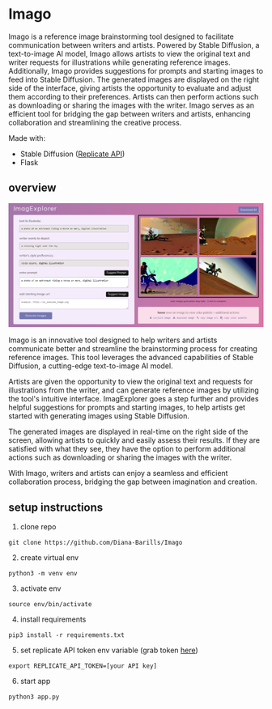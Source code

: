 # Imago
Imago is a reference image brainstorming tool designed to facilitate communication between writers and artists. Powered by Stable Diffusion, a text-to-image AI model, Imago allows artists to view the original text and writer requests for illustrations while generating reference images. Additionally, Imago provides suggestions for prompts and starting images to feed into Stable Diffusion. The generated images are displayed on the right side of the interface, giving artists the opportunity to evaluate and adjust them according to their preferences. Artists can then perform actions such as downloading or sharing the images with the writer. Imago serves as an efficient tool for bridging the gap between writers and artists, enhancing collaboration and streamlining the creative process.

Made with:
* Stable Diffusion ([Replicate API](https://replicate.com/stability-ai/stable-diffusion/api))
* Flask

## overview
![Screenshot](static/overview.png)

Imago is an innovative tool designed to help writers and artists communicate better and streamline the brainstorming process for creating reference images. This tool leverages the advanced capabilities of Stable Diffusion, a cutting-edge text-to-image AI model.

Artists are given the opportunity to view the original text and requests for illustrations from the writer, and can generate reference images by utilizing the tool's intuitive interface. ImagExplorer goes a step further and provides helpful suggestions for prompts and starting images, to help artists get started with generating images using Stable Diffusion.

The generated images are displayed in real-time on the right side of the screen, allowing artists to quickly and easily assess their results. If they are satisfied with what they see, they have the option to perform additional actions such as downloading or sharing the images with the writer.

With Imago, writers and artists can enjoy a seamless and efficient collaboration process, bridging the gap between imagination and creation.
## setup instructions
1. clone repo
```
git clone https://github.com/Diana-Barills/Imago
```

2. create virtual env
```
python3 -m venv env
```

3. activate env
```
source env/bin/activate
```

4. install requirements
```
pip3 install -r requirements.txt
```

5. set replicate API token env variable (grab token [here](https://replicate.com/account))
```
export REPLICATE_API_TOKEN=[your API key]
```

6. start app
```
python3 app.py
```
